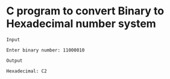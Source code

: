# C program to convert Binary to Hexadecimal number system

```
Input

Enter binary number: 11000010

Output

Hexadecimal: C2
```
